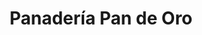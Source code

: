 ---
title: "Panadería Pan de Oro"
url: /ciudad-guayana-puerto-ordaz/panaderia-pan-de-oro/
shop: panadería
---